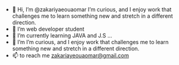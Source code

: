 - 👋 Hi, I’m @zakariyaeouaomar I’m curious, and I enjoy work that challenges me to learn something new and stretch in a different direction. 
- 👀 I’m web developer student
- 🌱 I’m currently learning JAVA and J.S ...
- 💞️ I’m  I’m curious, and I enjoy work that challenges me to learn something new and stretch in a different direction. 
- 📫 to reach me zakariayeouaomar@gmail.com

